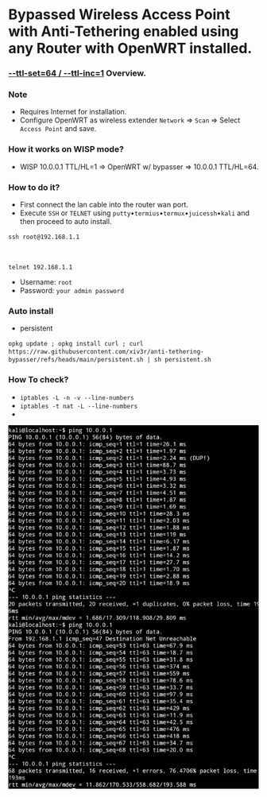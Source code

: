 # Bypassed Wireless Access Point with Anti-Tethering enabled using any Router with OpenWRT installed.

### [--ttl-set=64 / --ttl-inc=1](https://www.linuxtopia.org/Linux_Firewall_iptables/x4799.html) Overview.

### Note
   * Requires Internet for installation.
   * Configure OpenWRT as wireless extender `Network` => `Scan` => Select `Access Point` and save.

### How it works on WISP mode?
   * WISP 10.0.0.1 TTL/HL=1 => OpenWRT w/ bypasser => 10.0.0.1 TTL/HL=64.
   
### How to do it?
   - First connect the lan cable into the router wan port.
   - Execute `SSH` or `TELNET` using `putty`•`termius`•`termux`•`juicessh`•`kali` and then proceed to auto install.
   
    ssh root@192.168.1.1
  
   <br>
   
    telnet 192.168.1.1
  
   * Username: `root`
   * Password: `your admin password`
    
     
### Auto install
   * persistent
   
    opkg update ; opkg install curl ; curl https://raw.githubusercontent.com/xiv3r/anti-tethering-bypasser/refs/heads/main/persistent.sh | sh persistent.sh

### How To check?
   * `iptables -L -n -v --line-numbers`
   * `iptables -t nat -L --line-numbers`
   * 
<img src="https://github.com/xiv3r/anti-tethering-bypasser/blob/main/Without TTL %26 With TTL.png">
